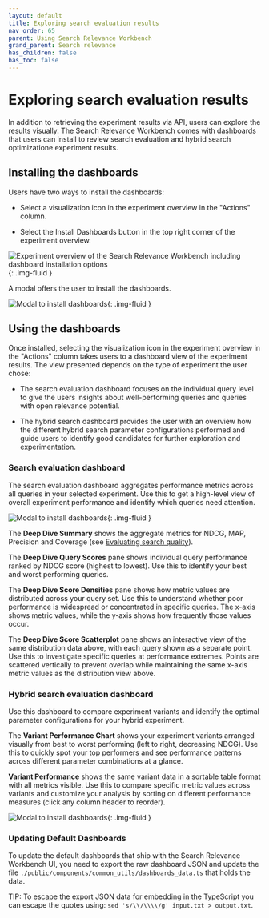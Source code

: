 ```yaml
---
layout: default
title: Exploring search evaluation results
nav_order: 65
parent: Using Search Relevance Workbench
grand_parent: Search relevance
has_children: false
has_toc: false
---
```


# Exploring search evaluation results

In addition to retrieving the experiment results via API, users can explore the results visually. The Search Relevance Workbench comes with dashboards that users can install to review search evaluation and hybrid search optimizatione experiment results.

## Installing the dashboards

Users have two ways to install the dashboards:

* Select a visualization icon in the experiment overview in the "Actions" column.

* Select the Install Dashboards button in the top right corner of the experiment overview.

<img src="{{site.url}}{{site.baseurl}}/images/search-relevance-workbench/experiment_overview_dashboard_installation_options.png" alt="Experiment overview of the Search Relevance Workbench including dashboard installation options"/>{: .img-fluid }

A modal offers the user to install the dashboards.

<img src="{{site.url}}{{site.baseurl}}/images/search-relevance-workbench/install_dashboards_modal.png" alt="Modal to install dashboards"/>{: .img-fluid }

## Using the dashboards

Once installed, selecting the visualization icon in the experiment overview in the "Actions" column takes users to a dashboard view of the experiment results. The view presented depends on the type of experiment the user chose:

* The search evaluation dashboard focuses on the individual query level to give the users insights about well-performing queries and queries with open relevance potential.

* The hybrid search dashboard provides the user with an overview how the different hybrid search parameter configurations performed and guide users to identify good candidates for further exploration and experimentation.

### Search evaluation dashboard

The search evaluation dashboard aggregates performance metrics across all queries in your selected experiment. Use this to get a high-level view of overall experiment performance and identify which queries need attention.

<img src="{{site.url}}{{site.baseurl}}/images/search-relevance-workbench/search_evaulation_dashboard.png" alt="Modal to install dashboards"/>{: .img-fluid }

The **Deep Dive Summary** shows the aggregate metrics for NDCG, MAP, Precision and Coverage (see [Evaluating search quality]({{site.url}}{{site.baseurl}}/search-plugins/search-relevance/search-configurations/)).

The **Deep Dive Query Scores** pane shows individual query performance ranked by NDCG score (highest to lowest). Use this to identify your best and worst performing queries.

The **Deep Dive Score Densities** pane shows how metric values are distributed across your query set. Use this to understand whether poor performance is widespread or concentrated in specific queries. The x-axis shows metric values, while the y-axis shows how frequently those values occur.

The **Deep Dive Score Scatterplot** pane shows an interactive view of the same distribution data above, with each query shown as a separate point. Use this to investigate specific queries at performance extremes. Points are scattered vertically to prevent overlap while maintaining the same x-axis metric values as the distribution view above.

### Hybrid search evaluation dashboard

Use this dashboard to compare experiment variants and identify the optimal parameter configurations for your hybrid experiment.

The **Variant Performance Chart** shows your experiment variants arranged visually from best to worst performing (left to right, decreasing NDCG). Use this to quickly spot your top performers and see performance patterns across different parameter combinations at a glance.

**Variant Performance** shows the same variant data in a sortable table format with all metrics visible. Use this to compare specific metric values across variants and customize your analysis by sorting on different performance measures (click any column header to reorder).

<img src="{{site.url}}{{site.baseurl}}/images/search-relevance-workbench/hybrid_search_optimizer_dashboard.png" alt="Modal to install dashboards"/>{: .img-fluid }

### Updating Default Dashboards

To update the default dashboards that ship with the Search Relevance Workbench UI, you need to export the raw dashboard JSON and update the file `./public/components/common_utils/dashboards_data.ts` that holds the data.

TIP: To escape the export JSON data for embedding in the TypeScript you can escape the quotes using: `sed 's/\\/\\\\/g' input.txt > output.txt`.
